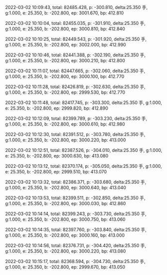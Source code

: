 2022-03-02 10:09:43, total: 82485.428, p: -300.810, delta:25.350 手, g:1.000, e: 25.350, b: -202.800, ep: 3001.670, bp: 412.810

2022-03-02 10:10:04, total: 82455.035, p: -301.910, delta:25.350 手, g:1.000, e: 25.350, b: -202.800, ep: 3000.810, bp: 412.840

2022-03-02 10:10:25, total: 82449.543, p: -301.920, delta:25.350 手, g:1.000, e: 25.350, b: -202.800, ep: 3002.000, bp: 412.990

2022-03-02 10:10:46, total: 82441.388, p: -302.190, delta:25.350 手, g:1.000, e: 25.350, b: -202.800, ep: 3000.210, bp: 412.800

2022-03-02 10:11:07, total: 82447.665, p: -302.060, delta:25.350 手, g:1.000, e: 25.350, b: -202.800, ep: 3000.100, bp: 412.770

2022-03-02 10:11:28, total: 82426.819, p: -302.630, delta:25.350 手, g:1.000, e: 25.350, b: -202.800, ep: 2999.530, bp: 412.770

2022-03-02 10:11:48, total: 82417.745, p: -303.300, delta:25.350 手, g:1.000, e: 25.350, b: -202.800, ep: 2999.820, bp: 412.890

2022-03-02 10:12:09, total: 82399.789, p: -303.230, delta:25.350 手, g:1.000, e: 25.350, b: -202.800, ep: 3000.610, bp: 412.980

2022-03-02 10:12:30, total: 82391.512, p: -303.780, delta:25.350 手, g:1.000, e: 25.350, b: -202.800, ep: 3000.220, bp: 413.000

2022-03-02 10:12:51, total: 82387.526, p: -304.010, delta:25.350 手, g:1.000, e: 25.350, b: -202.800, ep: 3000.630, bp: 413.080

2022-03-02 10:13:12, total: 82370.174, p: -305.050, delta:25.350 手, g:1.000, e: 25.350, b: -202.800, ep: 2999.510, bp: 413.070

2022-03-02 10:13:32, total: 82386.371, p: -303.680, delta:25.350 手, g:1.000, e: 25.350, b: -202.800, ep: 3000.640, bp: 413.040

2022-03-02 10:13:53, total: 82399.511, p: -302.850, delta:25.350 手, g:1.000, e: 25.350, b: -202.800, ep: 3000.030, bp: 412.860

2022-03-02 10:14:14, total: 82399.243, p: -303.730, delta:25.350 手, g:1.000, e: 25.350, b: -202.800, ep: 3000.750, bp: 413.060

2022-03-02 10:14:35, total: 82397.760, p: -303.840, delta:25.350 手, g:1.000, e: 25.350, b: -202.800, ep: 3000.160, bp: 413.000

2022-03-02 10:14:56, total: 82376.731, p: -304.420, delta:25.350 手, g:1.000, e: 25.350, b: -202.800, ep: 3000.220, bp: 413.080

2022-03-02 10:15:17, total: 82368.594, p: -304.730, delta:25.350 手, g:1.000, e: 25.350, b: -202.800, ep: 2999.670, bp: 413.050